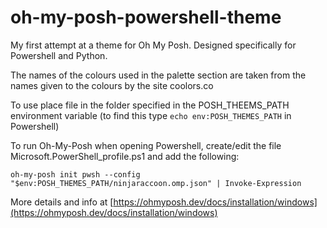 # oh-my-posh-powershell-theme

My first attempt at a theme for Oh My Posh. Designed specifically for Powershell and Python.

The names of the colours used in the palette section are taken from the names given to the colours by the site coolors.co

To use place file in the folder specified in the POSH_THEEMS_PATH environment variable (to find this type `echo env:POSH_THEMES_PATH` in Powershell)

To run Oh-My-Posh when opening Powershell, create/edit the file Microsoft.PowerShell_profile.ps1 and add the following:

```
oh-my-posh init pwsh --config "$env:POSH_THEMES_PATH/ninjaraccoon.omp.json" | Invoke-Expression
```

More details and info at [https://ohmyposh.dev/docs/installation/windows](https://ohmyposh.dev/docs/installation/windows)
